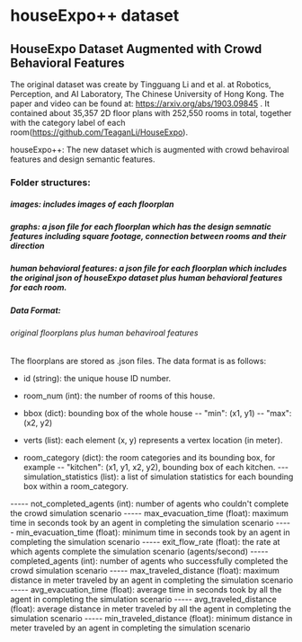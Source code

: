 # houseExpo++ dataset
## HouseExpo Dataset Augmented with Crowd Behavioral Features

The original dataset was create by Tingguang Li and et al. at Robotics, Perception, and AI Laboratory, The Chinese University of Hong Kong. The paper and video can be found at: https://arxiv.org/abs/1903.09845 . It contained about 35,357 2D floor plans with 252,550 rooms in total, together with the category label of each room(https://github.com/TeaganLi/HouseExpo).

houseExpo++: The new dataset which is augmented with crowd behaviroal features and design semantic features.

### Folder structures:
##### images: includes images of each floorplan
##### graphs: a json file for each floorplan which has the design semnatic features including square footage, connection between rooms and their direction
##### human behavioral features: a json file for each floorplan which includes the original json of houseExpo dataset plus human behavioral features for each room.

##### Data Format:

###### original floorplans plus human behaviroal features
The floorplans are stored as .json files. The data format is as follows:

- id (string): the unique house ID number.

- room_num (int): the number of rooms of this house.

- bbox (dict): bounding box of the whole house
-- "min": (x1, y1)
-- "max": (x2, y2)

- verts (list): each element (x, y) represents a vertex location (in meter).

- room_category (dict): the room categories and its bounding box, for example
-- "kitchen": (x1, y1, x2, y2), bounding box of each kitchen.
--- simulation_statistics (list): a list of simulation statistics for each bounding box within a room_category. 

----- not_completed_agents (int): number of agents who couldn't complete the crowd simulation scenario
----- max_evacuation_time (float): maximum time in seconds took by an agent in completing the simulation scenario
----- min_evacuation_time (float): minimum time in seconds took by an agent in completing the simulation scenario 
----- exit_flow_rate (float): the rate at which agents complete the simulation scenario (agents/second)
----- completed_agents (int): number of agents who successfully completed the crowd simulation scenario
----- max_traveled_distance (float): maximum distance in meter traveled by an agent in completing the simulation scenario
----- avg_evacuation_time (float): average time in seconds took by all the agent in completing the simulation scenario
----- avg_traveled_distance (float): average distance in meter traveled by all the agent in completing the simulation scenario
----- min_traveled_distance (float): minimum distance in meter traveled by an agent in completing the simulation scenario 

